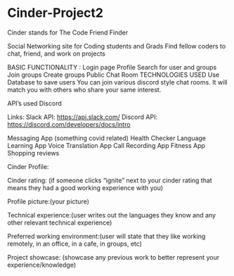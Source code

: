 # Cinder-Project2

Cinder stands for The Code Friend Finder

Social Networking site for Coding students and Grads
Find fellow coders to chat, friend, and work on projects


BASIC  FUNCTIONALITY :
Login page
Profile 
Search for user and groups 
Join groups
Create groups
Public Chat Room 
TECHNOLOGIES USED
Use Database to save users
You can join various discord style chat rooms. 
It will match you with others who share your same interest. 


API’s used
Discord


Links:
Slack API: https://api.slack.com/
Discord API: https://discord.com/developers/docs/intro



Messaging App (something covid related)
Health Checker
Language Learning App
Voice Translation App
Call Recording App
Fitness App 
Shopping reviews


Cinder Profile:

Cinder rating: (if someone clicks “ignite” next to your cinder rating that means they had a good working experience with you)

Profile picture:(your picture)

Technical experience:(user writes out the languages they know and any other relevant technical experience)

Preferred working environment:(user will state that they like working remotely, in an office, in a cafe, in groups, etc)

Project showcase: (showcase any previous work to better represent your experience/knowledge)

